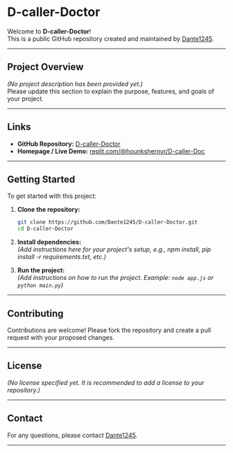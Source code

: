 # D-caller-Doctor

Welcome to **D-caller-Doctor**!  
This is a public GitHub repository created and maintained by [Dante1245](https://github.com/Dante1245).

---

## Project Overview

*(No project description has been provided yet.)*  
Please update this section to explain the purpose, features, and goals of your project.

---

## Links

- **GitHub Repository:** [D-caller-Doctor](https://github.com/Dante1245/D-caller-Doctor)
- **Homepage / Live Demo:** [replit.com/@hounkshernyr/D-caller-Doc](https://replit.com/@hounkshernyr/D-caller-Doc)

---

## Getting Started

To get started with this project:

1. **Clone the repository:**
   ```bash
   git clone https://github.com/Dante1245/D-caller-Doctor.git
   cd D-caller-Doctor
   ```
2. **Install dependencies:**  
   *(Add instructions here for your project's setup, e.g., npm install, pip install -r requirements.txt, etc.)*

3. **Run the project:**  
   *(Add instructions on how to run the project. Example: `node app.js` or `python main.py`)*

---

## Contributing

Contributions are welcome! Please fork the repository and create a pull request with your proposed changes.

---

## License

*(No license specified yet. It is recommended to add a license to your repository.)*

---

## Contact

For any questions, please contact [Dante1245](https://github.com/Dante1245).

---

